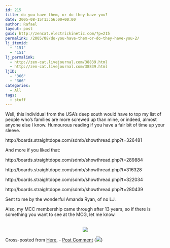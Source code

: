 ```yaml
---
id: 215
title: do you have them, or do they have you?
date: 2005-08-15T13:56:00+00:00
author: Rafael
layout: post
guid: http://zencat.electrickinetic.com/?p=215
permalink: /2005/08/do-you-have-them-or-do-they-have-you-2/
lj_itemid:
  - "151"
  - "151"
lj_permalink:
  - http://zen-cat.livejournal.com/38839.html
  - http://zen-cat.livejournal.com/38839.html
ljID:
  - "366"
  - "366"
categories:
  - All
tags:
  - stuff
---
```

<p>Well, this individual from the USA&#8217;s deep south would have to top my list of people who&#8217;s families are more screwed up than mine, or indeed, almost anyone else I know. Humourous reading if you have a fair bit of time up your sleeve.</p>
<p>http://boards.straightdope.com/sdmb/showthread.php?t=326481</p>
<p>And more if you liked that:</p>
<p>http://boards.straightdope.com/sdmb/showthread.php?t=289884</p>
<p>http://boards.straightdope.com/sdmb/showthread.php?t=316328</p>
<p>http://boards.straightdope.com/sdmb/showthread.php?t=322034</p>
<p>http://boards.straightdope.com/sdmb/showthread.php?t=280439</p>
<p>Sent to me by the wonderful Amanda Ryan, of no LJ. </p>
<p>Also, my MCC membership came through after 13 years, so if there is something you want to see at the MCG, let me know. </p>
<p><center><br />
<img src="http://img.photobucket.com/albums/v384/zen_cat/Doyouhavethem-ordotheyhaveyou.jpg"></p>
<p></center></p>
Cross-posted from <a href="http://zencat.electrickinetic.com">Here</a>, - <a href="http://zencat.electrickinetic.com/?p=103#comments"> Post Comment</a>  (<img src="http://zencat.electrickinetic.com/wp-lj-comments.php?post_id=103" border="0">)